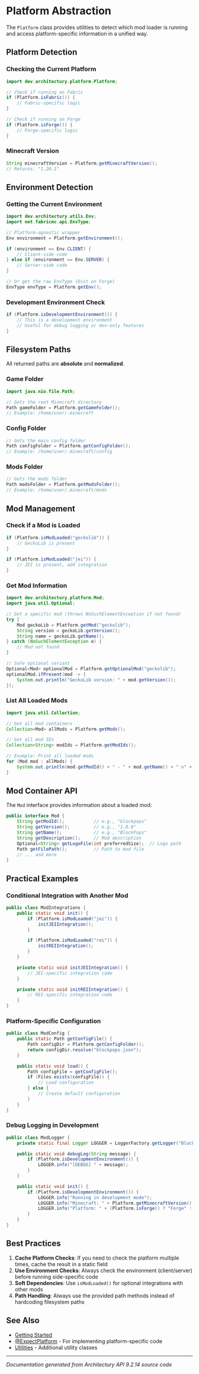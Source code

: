 # Platform Abstraction

The `Platform` class provides utilities to detect which mod loader is running and access platform-specific information in a unified way.

## Platform Detection

### Checking the Current Platform

```java
import dev.architectury.platform.Platform;

// Check if running on Fabric
if (Platform.isFabric()) {
    // Fabric-specific logic
}

// Check if running on Forge
if (Platform.isForge()) {
    // Forge-specific logic
}
```

### Minecraft Version

```java
String minecraftVersion = Platform.getMinecraftVersion();
// Returns: "1.20.1"
```

## Environment Detection

### Getting the Current Environment

```java
import dev.architectury.utils.Env;
import net.fabricmc.api.EnvType;

// Platform-agnostic wrapper
Env environment = Platform.getEnvironment();

if (environment == Env.CLIENT) {
    // Client-side code
} else if (environment == Env.SERVER) {
    // Server-side code
}

// Or get the raw EnvType (Dist on Forge)
EnvType envType = Platform.getEnv();
```

### Development Environment Check

```java
if (Platform.isDevelopmentEnvironment()) {
    // This is a development environment
    // Useful for debug logging or dev-only features
}
```

## Filesystem Paths

All returned paths are **absolute** and **normalized**.

### Game Folder

```java
import java.nio.file.Path;

// Gets the root Minecraft directory
Path gameFolder = Platform.getGameFolder();
// Example: /home/user/.minecraft
```

### Config Folder

```java
// Gets the main config folder
Path configFolder = Platform.getConfigFolder();
// Example: /home/user/.minecraft/config
```

### Mods Folder

```java
// Gets the mods folder
Path modsFolder = Platform.getModsFolder();
// Example: /home/user/.minecraft/mods
```

## Mod Management

### Check if a Mod is Loaded

```java
if (Platform.isModLoaded("geckolib")) {
    // GeckoLib is present
}

if (Platform.isModLoaded("jei")) {
    // JEI is present, add integration
}
```

### Get Mod Information

```java
import dev.architectury.platform.Mod;
import java.util.Optional;

// Get a specific mod (throws NoSuchElementException if not found)
try {
    Mod geckoLib = Platform.getMod("geckolib");
    String version = geckoLib.getVersion();
    String name = geckoLib.getName();
} catch (NoSuchElementException e) {
    // Mod not found
}

// Safe optional variant
Optional<Mod> optionalMod = Platform.getOptionalMod("geckolib");
optionalMod.ifPresent(mod -> {
    System.out.println("GeckoLib version: " + mod.getVersion());
});
```

### List All Loaded Mods

```java
import java.util.Collection;

// Get all mod containers
Collection<Mod> allMods = Platform.getMods();

// Get all mod IDs
Collection<String> modIds = Platform.getModIds();

// Example: Print all loaded mods
for (Mod mod : allMods) {
    System.out.println(mod.getModId() + " - " + mod.getName() + " v" + mod.getVersion());
}
```

## Mod Container API

The `Mod` interface provides information about a loaded mod:

```java
public interface Mod {
    String getModId();           // e.g., "blockpops"
    String getVersion();         // e.g., "1.0.0"
    String getName();            // e.g., "BlockPops"
    String getDescription();     // Mod description
    Optional<String> getLogoFile(int preferredSize);  // Logo path
    Path getFilePath();          // Path to mod file
    // ... and more
}
```

## Practical Examples

### Conditional Integration with Another Mod

```java
public class ModIntegrations {
    public static void init() {
        if (Platform.isModLoaded("jei")) {
            initJEIIntegration();
        }

        if (Platform.isModLoaded("rei")) {
            initREIIntegration();
        }
    }

    private static void initJEIIntegration() {
        // JEI-specific integration code
    }

    private static void initREIIntegration() {
        // REI-specific integration code
    }
}
```

### Platform-Specific Configuration

```java
public class ModConfig {
    public static Path getConfigFile() {
        Path configDir = Platform.getConfigFolder();
        return configDir.resolve("blockpops.json");
    }

    public static void load() {
        Path configFile = getConfigFile();
        if (Files.exists(configFile)) {
            // Load configuration
        } else {
            // Create default configuration
        }
    }
}
```

### Debug Logging in Development

```java
public class ModLogger {
    private static final Logger LOGGER = LoggerFactory.getLogger("BlockPops");

    public static void debugLog(String message) {
        if (Platform.isDevelopmentEnvironment()) {
            LOGGER.info("[DEBUG] " + message);
        }
    }

    public static void init() {
        if (Platform.isDevelopmentEnvironment()) {
            LOGGER.info("Running in development mode");
            LOGGER.info("Minecraft: " + Platform.getMinecraftVersion());
            LOGGER.info("Platform: " + (Platform.isForge() ? "Forge" : "Fabric"));
        }
    }
}
```

## Best Practices

1. **Cache Platform Checks**: If you need to check the platform multiple times, cache the result in a static field
2. **Use Environment Checks**: Always check the environment (client/server) before running side-specific code
3. **Soft Dependencies**: Use `isModLoaded()` for optional integrations with other mods
4. **Path Handling**: Always use the provided path methods instead of hardcoding filesystem paths

## See Also

- [Getting Started](01-getting-started.md)
- [@ExpectPlatform](08-expect-platform.md) - For implementing platform-specific code
- [Utilities](09-utilities.md) - Additional utility classes

---

*Documentation generated from Architectury API 9.2.14 source code*
